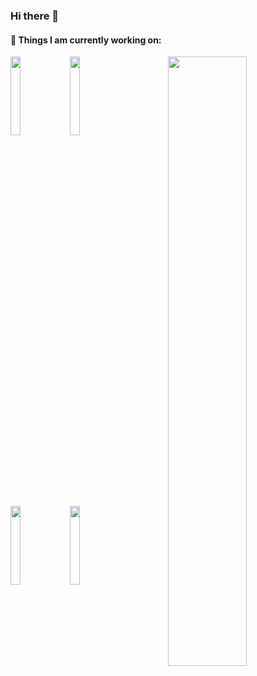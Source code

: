 ### Hi there 👋 


#### 🌱 Things I am currently working on:

<p>
	<img width="50%" align="right" src="https://github-readme-stats.vercel.app/api?username=dylonluo&show_icons=true&theme=highcontrast" />
  
  
<code><img width="18%" src="https://www.vectorlogo.zone/logos/java/java-ar21.svg"></code>
 <code><img width="18%" src="https://www.vectorlogo.zone/logos/amazon_aws/amazon_aws-ar21.svg"></code>
  <br />
  <br />
  <code><img width="18%" src="https://www.vectorlogo.zone/logos/kubernetes/kubernetes-ar21.svg"></code>
 <code><img width="18%" src="https://www.vectorlogo.zone/logos/redis/redis-ar21.svg"></code>

</p>
